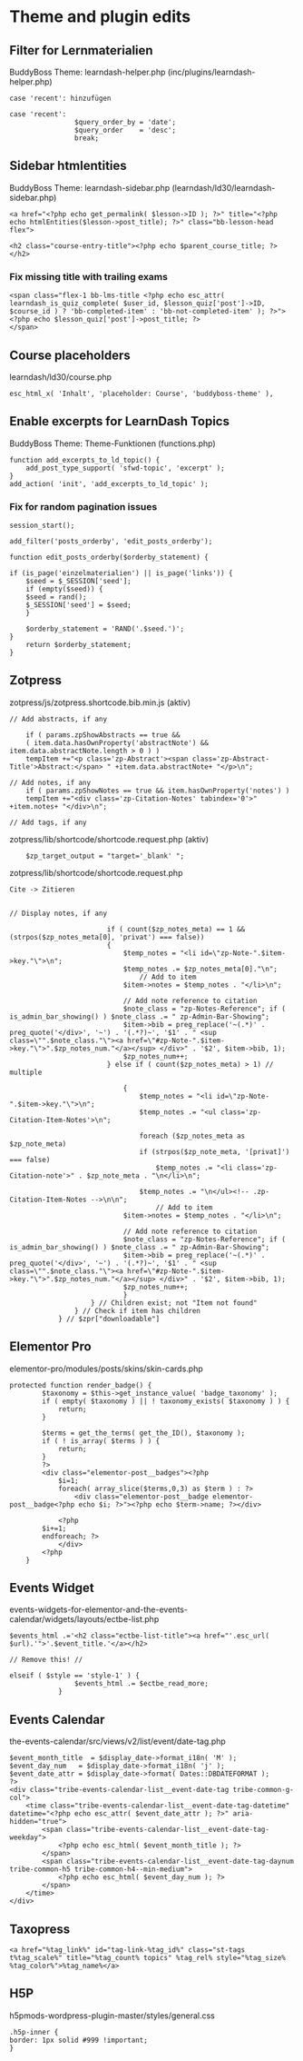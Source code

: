 # Theme and plugin edits

## Filter for Lernmaterialien

BuddyBoss Theme: learndash-helper.php (inc/plugins/learndash-helper.php)

	case 'recent': hinzufügen

	case 'recent':
					$query_order_by = 'date';
					$query_order    = 'desc';
					break;

## Sidebar htmlentities

BuddyBoss Theme: learndash-sidebar.php (learndash/ld30/learndash-sidebar.php)

	<a href="<?php echo get_permalink( $lesson->ID ); ?>" title="<?php echo htmlEntities($lesson->post_title); ?>" class="bb-lesson-head flex">
	
	<h2 class="course-entry-title"><?php echo $parent_course_title; ?></h2>

### Fix missing title with trailing exams

	<span class="flex-1 bb-lms-title <?php echo esc_attr( learndash_is_quiz_complete( $user_id, $lesson_quiz['post']->ID, $course_id ) ? 'bb-completed-item' : 'bb-not-completed-item' ); ?>">
	<?php echo $lesson_quiz['post']->post_title; ?>
	</span>

## Course placeholders

learndash/ld30/course.php

	esc_html_x( 'Inhalt', 'placeholder: Course', 'buddyboss-theme' ),


## Enable excerpts for LearnDash Topics

BuddyBoss Theme: Theme-Funktionen (functions.php)

	function add_excerpts_to_ld_topic() {
		add_post_type_support( 'sfwd-topic', 'excerpt' );
	}
	add_action( 'init', 'add_excerpts_to_ld_topic' );



### Fix for random pagination issues

	session_start();

	add_filter('posts_orderby', 'edit_posts_orderby');

	function edit_posts_orderby($orderby_statement) {

	if (is_page('einzelmaterialien') || is_page('links')) {
		$seed = $_SESSION['seed'];
		if (empty($seed)) {
		$seed = rand();
		$_SESSION['seed'] = $seed;
		}

		$orderby_statement = 'RAND('.$seed.')';
	}
		return $orderby_statement;
	}


## Zotpress

zotpress/js/zotpress.shortcode.bib.min.js (aktiv)

	// Add abstracts, if any
	
		if ( params.zpShowAbstracts == true &&
		( item.data.hasOwnProperty('abstractNote') && item.data.abstractNote.length > 0 ) )
		tempItem +="<p class='zp-Abstract'><span class='zp-Abstract-Title'>Abstract:</span> " +item.data.abstractNote+ "</p>\n";
								
	// Add notes, if any
		if ( params.zpShowNotes == true && item.hasOwnProperty('notes') )
		tempItem +="<div class='zp-Citation-Notes' tabindex='0'>" +item.notes+ "</div>\n";

	// Add tags, if any

zotpress/lib/shortcode/shortcode.request.php (aktiv)

		$zp_target_output = "target='_blank' ";

zotpress/lib/shortcode/shortcode.request.php

	Cite -> Zitieren


	// Display notes, if any

							if ( count($zp_notes_meta) == 1 && (strpos($zp_notes_meta[0], 'privat') === false))
							{
								$temp_notes = "<li id=\"zp-Note-".$item->key."\">\n";
								$temp_notes .= $zp_notes_meta[0]."\n";
                                	// Add to item
								$item->notes = $temp_notes . "</li>\n";

								// Add note reference to citation
								$note_class = "zp-Notes-Reference"; if ( is_admin_bar_showing() ) $note_class .= " zp-Admin-Bar-Showing";
								$item->bib = preg_replace('~(.*)' . preg_quote('</div>', '~') . '(.*?)~', '$1' . " <sup class=\"".$note_class."\"><a href=\"#zp-Note-".$item->key."\">".$zp_notes_num."</a></sup> </div>" . '$2', $item->bib, 1);
								$zp_notes_num++;
                            } else if ( count($zp_notes_meta) > 1) // multiple

								{
                                    $temp_notes = "<li id=\"zp-Note-".$item->key."\">\n";
									$temp_notes .= "<ul class='zp-Citation-Item-Notes'>\n";

									foreach ($zp_notes_meta as $zp_note_meta)
                                    if (strpos($zp_note_meta, '[privat]') === false)
										$temp_notes .= "<li class='zp-Citation-note'>" . $zp_note_meta . "\n</li>\n";

									$temp_notes .= "\n</ul><!-- .zp-Citation-Item-Notes -->\n\n";
                                    	// Add to item
								$item->notes = $temp_notes . "</li>\n";

								// Add note reference to citation
								$note_class = "zp-Notes-Reference"; if ( is_admin_bar_showing() ) $note_class .= " zp-Admin-Bar-Showing";
								$item->bib = preg_replace('~(.*)' . preg_quote('</div>', '~') . '(.*?)~', '$1' . " <sup class=\"".$note_class."\"><a href=\"#zp-Note-".$item->key."\">".$zp_notes_num."</a></sup> </div>" . '$2', $item->bib, 1);
								$zp_notes_num++;
								}
						} // Children exist; not "Item not found"
					} // Check if item has children
				} // $zpr["downloadable"]
				
## Elementor Pro

elementor-pro/modules/posts/skins/skin-cards.php

	protected function render_badge() {
			$taxonomy = $this->get_instance_value( 'badge_taxonomy' );
			if ( empty( $taxonomy ) || ! taxonomy_exists( $taxonomy ) ) {
				return;
			}

			$terms = get_the_terms( get_the_ID(), $taxonomy );
			if ( ! is_array( $terms ) ) {
				return;
			}
			?>
			<div class="elementor-post__badges"><?php
				$i=1;
				foreach( array_slice($terms,0,3) as $term ) : ?>
					<div class="elementor-post__badge elementor-post__badge<?php echo $i; ?>"><?php echo $term->name; ?></div>
				
				<?php 
			$i+=1; 
			endforeach; ?>
				</div>
			<?php
		}

##  Events Widget 

events-widgets-for-elementor-and-the-events-calendar/widgets/layouts/ectbe-list.php

	$events_html .='<h2 class="ectbe-list-title"><a href="'.esc_url( $url).'">'.$event_title.'</a></h2>

	// Remove this! //

	elseif ( $style == 'style-1' ) {
					$events_html .= $ectbe_read_more;
				}


## Events Calendar 

 the-events-calendar/src/views/v2/list/event/date-tag.php 


	$event_month_title  = $display_date->format_i18n( 'M' );
	$event_day_num   = $display_date->format_i18n( 'j' );
	$event_date_attr = $display_date->format( Dates::DBDATEFORMAT );
	?>
	<div class="tribe-events-calendar-list__event-date-tag tribe-common-g-col">
		<time class="tribe-events-calendar-list__event-date-tag-datetime" datetime="<?php echo esc_attr( $event_date_attr ); ?>" aria-hidden="true">
			<span class="tribe-events-calendar-list__event-date-tag-weekday">
				<?php echo esc_html( $event_month_title ); ?>
			</span>
			<span class="tribe-events-calendar-list__event-date-tag-daynum tribe-common-h5 tribe-common-h4--min-medium">
				<?php echo esc_html( $event_day_num ); ?>
			</span>
		</time>
	</div>

## Taxopress 

	<a href="%tag_link%" id="tag-link-%tag_id%" class="st-tags t%tag_scale%" title="%tag_count% topics" %tag_rel% style="%tag_size% %tag_color%">%tag_name%</a>

## H5P 

h5pmods-wordpress-plugin-master/styles/general.css 

	.h5p-inner {
	border: 1px solid #999 !important;
	}
